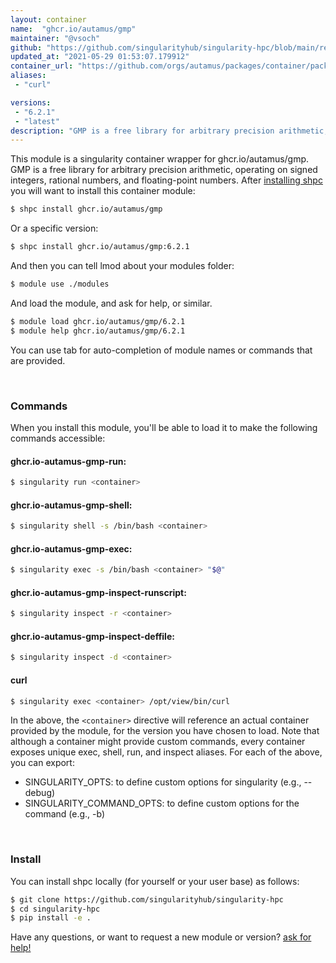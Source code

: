 ```yaml
---
layout: container
name:  "ghcr.io/autamus/gmp"
maintainer: "@vsoch"
github: "https://github.com/singularityhub/singularity-hpc/blob/main/registry/ghcr.io/autamus/gmp/container.yaml"
updated_at: "2021-05-29 01:53:07.179912"
container_url: "https://github.com/orgs/autamus/packages/container/package/gmp"
aliases:
 - "curl"

versions:
 - "6.2.1"
 - "latest"
description: "GMP is a free library for arbitrary precision arithmetic, operating on signed integers, rational numbers, and floating-point numbers."
---
```


This module is a singularity container wrapper for ghcr.io/autamus/gmp.
GMP is a free library for arbitrary precision arithmetic, operating on signed integers, rational numbers, and floating-point numbers.
After [installing shpc](#install) you will want to install this container module:

```bash
$ shpc install ghcr.io/autamus/gmp
```

Or a specific version:

```bash
$ shpc install ghcr.io/autamus/gmp:6.2.1
```

And then you can tell lmod about your modules folder:

```bash
$ module use ./modules
```

And load the module, and ask for help, or similar.

```bash
$ module load ghcr.io/autamus/gmp/6.2.1
$ module help ghcr.io/autamus/gmp/6.2.1
```

You can use tab for auto-completion of module names or commands that are provided.

<br>

### Commands

When you install this module, you'll be able to load it to make the following commands accessible:

#### ghcr.io-autamus-gmp-run:

```bash
$ singularity run <container>
```

#### ghcr.io-autamus-gmp-shell:

```bash
$ singularity shell -s /bin/bash <container>
```

#### ghcr.io-autamus-gmp-exec:

```bash
$ singularity exec -s /bin/bash <container> "$@"
```

#### ghcr.io-autamus-gmp-inspect-runscript:

```bash
$ singularity inspect -r <container>
```

#### ghcr.io-autamus-gmp-inspect-deffile:

```bash
$ singularity inspect -d <container>
```


#### curl
       
```bash
$ singularity exec <container> /opt/view/bin/curl
```



In the above, the `<container>` directive will reference an actual container provided
by the module, for the version you have chosen to load. Note that although a container
might provide custom commands, every container exposes unique exec, shell, run, and
inspect aliases. For each of the above, you can export:

 - SINGULARITY_OPTS: to define custom options for singularity (e.g., --debug)
 - SINGULARITY_COMMAND_OPTS: to define custom options for the command (e.g., -b)

<br>
  
### Install

You can install shpc locally (for yourself or your user base) as follows:

```bash
$ git clone https://github.com/singularityhub/singularity-hpc
$ cd singularity-hpc
$ pip install -e .
```

Have any questions, or want to request a new module or version? [ask for help!](https://github.com/singularityhub/singularity-hpc/issues)